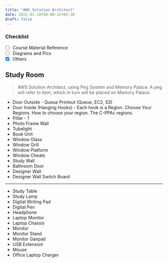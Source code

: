 ```yaml
---
title: "AWS Solution Architect"
date: 2022-01-10T08:00:12+05:30
draft: false
---
```


### Checklist

- [ ] Course Material Reference
- [ ] Diagrams and Pics
- [x] Others

## Study Room

> AWS Solution Architect, using Peg System and Memory Palace. A peg will refer to item, which in turn will be placed on Memory Palace.

- Door Outside - Queue Printout (Queue, EC2, S3)
- Door Inside (Hanging Hooks) - Each hook is a Region. Choose Your Regions. How to choose your region. The C-PPAc regions.
- Pillar - 1
- Photo Frame Wall
- Tubelight
- Book Unit
- Window Glass
- Window Grill
- Window Platform
- Window Cheats
- Study Wall
- Bathroom Door
- Designer Wall
- Designer Wall Switch Board

---

- Study Table
- Study Lamp
- Digital Writing Pad
- Digital Pen
- Headphone
- Laptop Monitor
- Laptop Chassis
- Monitor
- Monitor Stand
- Monitor Ganpati
- USB Extension
- Mouse
- Office Laptop Charger
